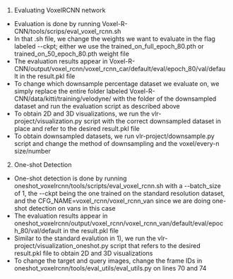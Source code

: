 1) Evaluating VoxelRCNN network
- Evaluation is done by running Voxel-R-CNN/tools/scrips/eval_voxel_rcnn.sh
- In that .sh file, we change the weights we want to evaluate in the flag labeled --ckpt; either we use the trained_on_full_epoch_80.pth or trained_on_50_epoch_80.pth weight file
- The evaluation results appear in Voxel-R-CNN/output/voxel_rcnn/voxel_rcnn_car/default/eval/epoch_80/val/default in the result.pkl file
- To change which downsample percentage dataset we evaluate on, we simply replace the entire folder labeled Voxel-R-CNN/data/kitti/training/velodyne/ with the folder of the downsampled dataset and run the evaluation script as described above
- To obtain 2D and 3D visualizations, we run the vlr-project/visualization.py script with the correct downsampled dataset in place and refer to the desired result.pkl file
- To obtain downsampled datasets, we run vlr-project/downsample.py script and change the method of downsampling and the voxel/every-n size/number

2) One-shot Detection
- One-shot detection is done by running oneshot_voxelrcnn/tools/scripts/eval_voxel_rcnn.sh with a --batch_size of 1, the --ckpt being the one trained on the standard resolution dataset, and the CFG_NAME=voxel_rcnn/voxel_rcnn_van since we are doing one-shot detection on vans in this case
- The evaluation results appear in oneshot_voxelrcnn/output/voxel_rcnn/voxel_rcnn_van/default/eval/epoch_80/val/default in the result.pkl file
- Similar to the standard evalution in 1), we run the vlr-project/visualization_oneshot.py script that refers to the desired result.pkl file to obtain 2D and 3D visualizations
- To change the target and query images, change the frame IDs in oneshot_voxelrcnn/tools/eval_utils/eval_utils.py on lines 70 and 74 

